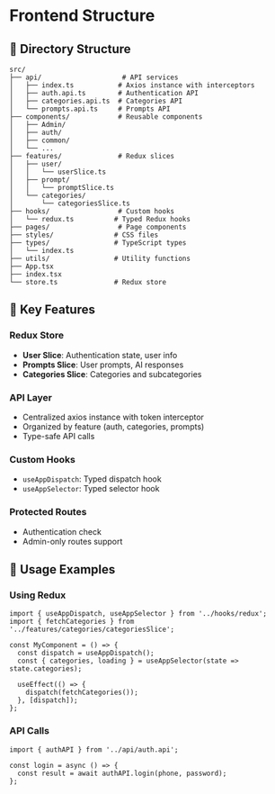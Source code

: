 # Frontend Structure

## 📁 Directory Structure

```
src/
├── api/                    # API services
│   ├── index.ts           # Axios instance with interceptors
│   ├── auth.api.ts        # Authentication API
│   ├── categories.api.ts  # Categories API
│   └── prompts.api.ts     # Prompts API
├── components/            # Reusable components
│   ├── Admin/
│   ├── auth/
│   ├── common/
│   └── ...
├── features/              # Redux slices
│   ├── user/
│   │   └── userSlice.ts
│   ├── prompt/
│   │   └── promptSlice.ts
│   └── categories/
│       └── categoriesSlice.ts
├── hooks/                 # Custom hooks
│   └── redux.ts          # Typed Redux hooks
├── pages/                 # Page components
├── styles/               # CSS files
├── types/                # TypeScript types
│   └── index.ts
├── utils/                # Utility functions
├── App.tsx
├── index.tsx
└── store.ts              # Redux store
```

## 🔧 Key Features

### Redux Store
- **User Slice**: Authentication state, user info
- **Prompts Slice**: User prompts, AI responses
- **Categories Slice**: Categories and subcategories

### API Layer
- Centralized axios instance with token interceptor
- Organized by feature (auth, categories, prompts)
- Type-safe API calls

### Custom Hooks
- `useAppDispatch`: Typed dispatch hook
- `useAppSelector`: Typed selector hook

### Protected Routes
- Authentication check
- Admin-only routes support

## 🚀 Usage Examples

### Using Redux
```tsx
import { useAppDispatch, useAppSelector } from '../hooks/redux';
import { fetchCategories } from '../features/categories/categoriesSlice';

const MyComponent = () => {
  const dispatch = useAppDispatch();
  const { categories, loading } = useAppSelector(state => state.categories);
  
  useEffect(() => {
    dispatch(fetchCategories());
  }, [dispatch]);
};
```

### API Calls
```tsx
import { authAPI } from '../api/auth.api';

const login = async () => {
  const result = await authAPI.login(phone, password);
};
```